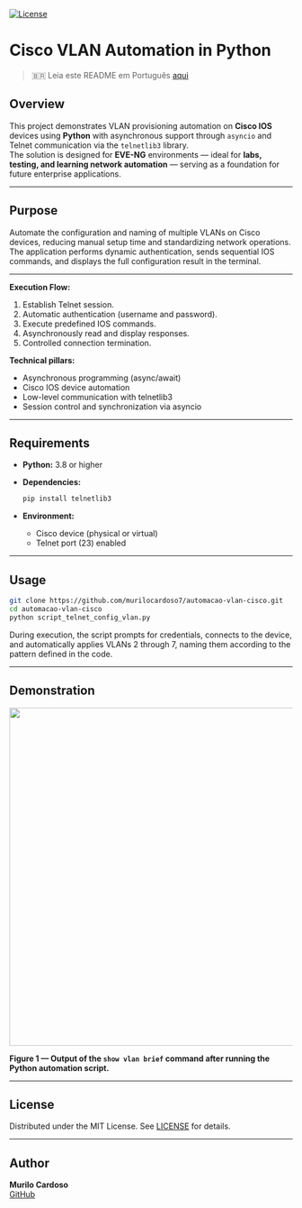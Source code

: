 [![License](https://img.shields.io/badge/License-MIT-green.svg)](https://github.com/murilocardoso7/automacao-vlan-cisco/blob/main/LICENSE)

# Cisco VLAN Automation in Python

> 🇧🇷 Leia este README em Português [aqui](README_pt.md)

## Overview

This project demonstrates VLAN provisioning automation on **Cisco IOS** devices using **Python** with asynchronous support through `asyncio` and Telnet communication via the `telnetlib3` library.  
The solution is designed for **EVE-NG** environments — ideal for **labs, testing, and learning network automation** — serving as a foundation for future enterprise applications.

---

## Purpose

Automate the configuration and naming of multiple VLANs on Cisco devices, reducing manual setup time and standardizing network operations.  
The application performs dynamic authentication, sends sequential IOS commands, and displays the full configuration result in the terminal.

---

**Execution Flow:**

1. Establish Telnet session.  
2. Automatic authentication (username and password).  
3. Execute predefined IOS commands.  
4. Asynchronously read and display responses.  
5. Controlled connection termination.

**Technical pillars:**

* Asynchronous programming (async/await)  
* Cisco IOS device automation  
* Low-level communication with telnetlib3  
* Session control and synchronization via asyncio

---

## Requirements

* **Python:** 3.8 or higher  
* **Dependencies:**

  ```bash
  pip install telnetlib3
  ```
* **Environment:**

  * Cisco device (physical or virtual)  
  * Telnet port (23) enabled

---

## Usage

```bash
git clone https://github.com/murilocardoso7/automacao-vlan-cisco.git
cd automacao-vlan-cisco
python script_telnet_config_vlan.py
```

During execution, the script prompts for credentials, connects to the device, and automatically applies VLANs 2 through 7, naming them according to the pattern defined in the code.

---

## Demonstration

<p align="center">
  <img src="https://github.com/user-attachments/assets/a3386567-4990-4dd2-bafd-b1a933d82210" width="600">
</p>

**Figure 1 — Output of the `show vlan brief` command after running the Python automation script.**

---

## License

Distributed under the MIT License. See [LICENSE](LICENSE) for details.

---

## Author

**Murilo Cardoso**  
[GitHub](https://github.com/murilocardoso7)
